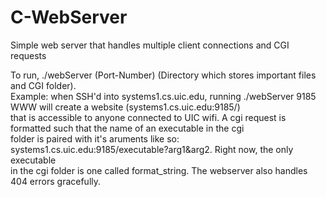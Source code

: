 # C-WebServer
Simple web server that handles multiple client connections and CGI requests

To run, ./webServer (Port-Number) (Directory which stores important files and CGI folder).<br/>
Example: when SSH'd into systems1.cs.uic.edu, running ./webServer 9185 WWW will create a website (systems1.cs.uic.edu:9185/)<br/>
that is accessible to anyone connected to UIC wifi. A cgi request is formatted such that the name of an executable in the cgi<br/>
folder is paired with it's aruments like so: systems1.cs.uic.edu:9185/executable?arg1&arg2. Right now, the only executable<br/>
in the cgi folder is one called format_string. The webserver also handles 404 errors gracefully.<br/>

